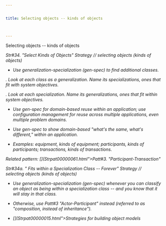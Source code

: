 ```yaml
---


title: Selecting objects -- kinds of objects



---
```



<p>Selecting objects -- kinds of objects </p>

<p><i>Str#34. &quot;Select Kinds of Objects&quot; Strategy // selecting objects (kinds
of objects) </p>

*  Use generalization-specialization (gen-spec) to find additional classes. </p>

<p>. Look at each class as a generalization. Name its specializations, ones that fit with
system objectives. </p>

<p>. Look at each specialization. Name its generalizations, ones that fit within system
objectives. </p>

*  Use gen-spec for domain-based reuse within an application; use configuration
management for reuse across multiple applications, even multiple problem domains. </p>

*  Use gen-spec to show domain-based &quot;what's the same, what's different,&quot;
within an application. </p>

*  Examples: equipment, kinds of equipment; participants, kinds of participants;
transactions, kinds of transactions. </p>

<p>Related pattern: [](Strpat00000061.html">Patt#3.</a>
&quot;Participant-Transaction&quot; </p>

<p><i>Str#34a. &quot; Fits within a Specialization Class -- Forever&quot; Strategy //
selecting objects (kinds of objects) </p>

*  Use generalization-specialization (gen-spec) whenever you can classify an object
as being within a specialization class -- and you know that it will stay in that class. </p>

*  Otherwise, use Patt#3 &quot;Actor-Participant&quot; instead (referred to as
&quot;composition, instead of inheritance&quot;). </p>

* [](Strpat00000015.html">Strategies for building object models</a></li>



